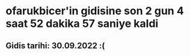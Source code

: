 # ofarukbicer'in gidisine son 2 gun 4 saat 52 dakika 57 saniye kaldi

## Gidis tarihi: 30.09.2022 :(